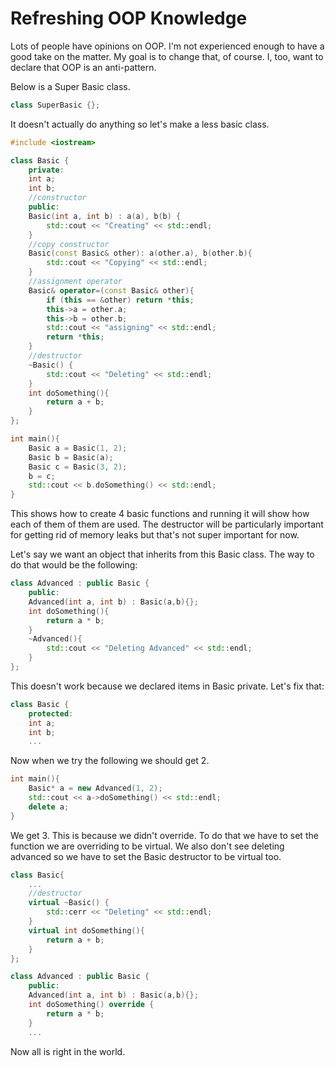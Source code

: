 # Refreshing OOP Knowledge

Lots of people have opinions on OOP. I'm not experienced enough to have a good take on the matter. My goal is to change that, of course. I, too, want to declare that OOP is an anti-pattern.

Below is a Super Basic class.

```c++
class SuperBasic {};
```
It doesn't actually do anything so let's make a less basic class.

```c++
#include <iostream>

class Basic {
    private:
    int a;
    int b;
    //constructor
    public:
    Basic(int a, int b) : a(a), b(b) {
        std::cout << "Creating" << std::endl;
    }
    //copy constructor
    Basic(const Basic& other): a(other.a), b(other.b){
        std::cout << "Copying" << std::endl;
    }
    //assignment operator
    Basic& operator=(const Basic& other){
        if (this == &other) return *this;
        this->a = other.a;
        this->b = other.b;
        std::cout << "assigning" << std::endl;
        return *this;
    }
    //destructor
    ~Basic() {
        std::cout << "Deleting" << std::endl;
    }
    int doSomething(){
        return a + b;
    }
};

int main(){
    Basic a = Basic(1, 2);
    Basic b = Basic(a);
    Basic c = Basic(3, 2);
    b = c;
    std::cout << b.doSomething() << std::endl;
}
```

This shows how to create 4 basic functions and running it will show how each of them of them are used. The destructor will be particularly important for getting rid of memory leaks but that's not super important for now.

Let's say we want an object that inherits from this Basic class. The way to do that would be the following:

```c++
class Advanced : public Basic {
    public:
    Advanced(int a, int b) : Basic(a,b){};
    int doSomething(){
        return a * b;
    }
    ~Advanced(){
        std::cout << "Deleting Advanced" << std::endl;
    }
};
```

This doesn't work because we declared items in Basic private. Let's fix that:

```c++
class Basic {
    protected:
    int a;
    int b;
    ...
```

Now when we try the following we should get 2.
```c++
int main(){
    Basic* a = new Advanced(1, 2);
    std::cout << a->doSomething() << std::endl;
    delete a;
}
```

We get 3. This is because we didn't override. To do that we have to set the function we are overriding to be virtual. We also don't see deleting advanced so we have to set the Basic destructor to be virtual too.

```c++
class Basic{
    ...
    //destructor
    virtual ~Basic() {
        std::cerr << "Deleting" << std::endl;
    }
    virtual int doSomething(){
        return a + b;
    }
};

class Advanced : public Basic {
    public:
    Advanced(int a, int b) : Basic(a,b){};
    int doSomething() override {
        return a * b;
    }
    ...
```

Now all is right in the world.
